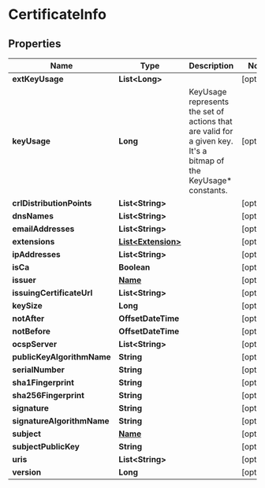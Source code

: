 

# CertificateInfo


## Properties

Name | Type | Description | Notes
------------ | ------------- | ------------- | -------------
**extKeyUsage** | **List&lt;Long&gt;** |  |  [optional]
**keyUsage** | **Long** | KeyUsage represents the set of actions that are valid for a given key. It&#39;s a bitmap of the KeyUsage* constants. |  [optional]
**crlDistributionPoints** | **List&lt;String&gt;** |  |  [optional]
**dnsNames** | **List&lt;String&gt;** |  |  [optional]
**emailAddresses** | **List&lt;String&gt;** |  |  [optional]
**extensions** | [**List&lt;Extension&gt;**](Extension.md) |  |  [optional]
**ipAddresses** | **List&lt;String&gt;** |  |  [optional]
**isCa** | **Boolean** |  |  [optional]
**issuer** | [**Name**](Name.md) |  |  [optional]
**issuingCertificateUrl** | **List&lt;String&gt;** |  |  [optional]
**keySize** | **Long** |  |  [optional]
**notAfter** | **OffsetDateTime** |  |  [optional]
**notBefore** | **OffsetDateTime** |  |  [optional]
**ocspServer** | **List&lt;String&gt;** |  |  [optional]
**publicKeyAlgorithmName** | **String** |  |  [optional]
**serialNumber** | **String** |  |  [optional]
**sha1Fingerprint** | **String** |  |  [optional]
**sha256Fingerprint** | **String** |  |  [optional]
**signature** | **String** |  |  [optional]
**signatureAlgorithmName** | **String** |  |  [optional]
**subject** | [**Name**](Name.md) |  |  [optional]
**subjectPublicKey** | **String** |  |  [optional]
**uris** | **List&lt;String&gt;** |  |  [optional]
**version** | **Long** |  |  [optional]



